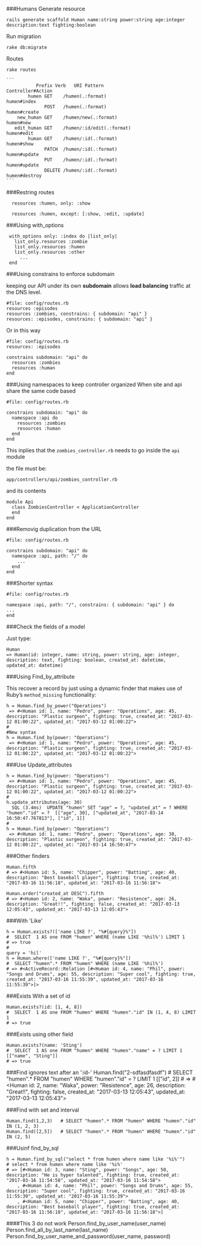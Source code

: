 ###Humans
Generate resource

    rails generate scaffold Human name:string power:string age:integer description:text fighting:boolean

Run migration

    rake db:migrate
    
Routes

    rake routes
    
    ```
               Prefix Verb   URI Pattern                                   Controller#Action
            humen GET    /humen(.:format)                              humen#index
                  POST   /humen(.:format)                              humen#create
        new_human GET    /humen/new(.:format)                          humen#new
       edit_human GET    /humen/:id/edit(.:format)                     humen#edit
            human GET    /humen/:id(.:format)                          humen#show
                  PATCH  /humen/:id(.:format)                          humen#update
                  PUT    /humen/:id(.:format)                          humen#update
                  DELETE /humen/:id(.:format)                          humen#destroy
    ```

   
###Restring routes 

      resources :humen, only: :show

      resources :humen, except: [:show, :edit, :update]

###Using with_options

     with_options only: :index do |list_only|
       list_only.resources :zombie
       list_only.resources :humen
       list_only.resources :other
         ...
     end    

###Using constrains to enforce subdomain

keeping our API under its own **subdomain** allows **load balancing** 
traffic at the DNS level.

    #file: config/routes.rb
    resources :episodes  
    resources :zombies, constrains: { subdomain: "api" }
    resources: :episodes, constrains: { subdomain: "api" }
  
Or in this way
    
    #file: config/routes.rb
    resources: :episodes
    
    constrains subdomain: "api" do
      resources :zombies
      resources :human
    end 
    
    
###Using namespaces to keep controller organized
When site and api share the same code based

    #file: config/routes.rb

    constrains subdomain: "api" do
      namespace :api do
        resources :zombies
        resources :human
      end
    end 

This inplies that the `zombies_controller.rb`
needs to go inside the `api` module

the file must be:

    app/controllers/api/zombies_controller.rb
    
and its contents

    module Api
      class ZombiesController < ApplicationController
      end
    end
  
###Removig duplication from the URL

    #file: config/routes.rb

    constrains subdomain: "api" do
      namespace :api, path: "/" do
        ...
      end
    end 
  
###Shorter syntax

    #file: config/routes.rb

    namespace :api, path: "/", constrains: { subdomain: "api" } do
    ...
    end


###Check the fields of a model

Just type:

    Human
    => Human(id: integer, name: string, power: string, age: integer, description: text, fighting: boolean, created_at: datetime, updated_at: datetime) 

  
###Using Find_by_attribute

This recover a record by just using a dynamic finder that makes use of Ruby’s `method_missing` functionality:

    h = Human.find_by_power("Operations")
     => #<Human id: 1, name: "Pedro", power: "Operations", age: 45, description: "Plastic surgeon", fighting: true, created_at: "2017-03-12 01:00:22", updated_at: "2017-03-12 01:00:22"> 
    #
    #New syntax
    h = Human.find_by(power: "Operations")
     => #<Human id: 1, name: "Pedro", power: "Operations", age: 45, description: "Plastic surgeon", fighting: true, created_at: "2017-03-12 01:00:22", updated_at: "2017-03-12 01:00:22"> 

###Use Update_attributes

    h = Human.find_by(power: "Operations")
     => #<Human id: 1, name: "Pedro", power: "Operations", age: 45, description: "Plastic surgeon", fighting: true, created_at: "2017-03-12 01:00:22", updated_at: "2017-03-12 01:00:22"> 
    #
    h.update_attributes(age: 30)
      SQL (3.4ms)  UPDATE "humen" SET "age" = ?, "updated_at" = ? WHERE "humen"."id" = ?  [["age", 30], ["updated_at", "2017-03-14 16:50:47.767813"], ["id", 1]]
    #
    h = Human.find_by(power: "Operations")
     => #<Human id: 1, name: "Pedro", power: "Operations", age: 30, description: "Plastic surgeon", fighting: true, created_at: "2017-03-12 01:00:22", updated_at: "2017-03-14 16:50:47"> 

###Other finders

    Human.fifth
    # => #<Human id: 5, name: "Chipper", power: "Batting", age: 40, description: "Best baseball player", fighting: true, created_at: "2017-03-16 11:56:18", updated_at: "2017-03-16 11:56:18"> 
    
    Human.order("created_at DESC").fifth
    # => #<Human id: 2, name: "Waka", power: "Resistence", age: 26, description: "Great!!", fighting: false, created_at: "2017-03-13 12:05:43", updated_at: "2017-03-13 12:05:43"> 

###With 'Like'

    h = Human.exists?(['name LIKE ?', "%#{query}%"])                                                                                                                                   
    #  SELECT  1 AS one FROM "humen" WHERE (name LIKE '%hil%') LIMIT 1
    # => true 
    #
    query = 'hil'
    h = Human.where(['name LIKE ?', "%#{query}%"])                                                                                                                                     
    #  SELECT "humen".* FROM "humen" WHERE (name LIKE '%hil%')
    # => #<ActiveRecord::Relation [#<Human id: 4, name: "Phil", power: "Songs and Drums", age: 55, description: "Super cool", fighting: true, created_at: "2017-03-16 11:55:39", updated_at: "2017-03-16 11:55:39">]> 


###Exists With a set of id

    Human.exists?(id: [1, 4, 8])                                                                                                                          
    #  SELECT  1 AS one FROM "humen" WHERE "humen"."id" IN (1, 4, 8) LIMIT 1
    # => true 


###Exists using other field 
    
    Human.exists?(name: 'Sting')
    #  SELECT  1 AS one FROM "humen" WHERE "humen"."name" = ? LIMIT 1  [["name", "Sting"]]
    # => true 

###Find ignores text after an ':id-' 
    Human.find("2-sdfasdfasdf")
    # SELECT  "humen".* FROM "humen" WHERE "humen"."id" = ? LIMIT 1  [["id", 2]]
    # => #<Human id: 2, name: "Waka", power: "Resistence", age: 26, description: "Great!!", fighting: false, created_at: "2017-03-13 12:05:43", updated_at: "2017-03-13 12:05:43"> 

###Find with set and interval

    Human.find(1,2,3)   # SELECT "humen".* FROM "humen" WHERE "humen"."id" IN (1, 2, 3)
    Human.find([2,5])   # SELECT "humen".* FROM "humen" WHERE "humen"."id" IN (2, 5)

###Usinf find_by_sql

    h = Human.find_by_sql("select * from humen where name like '%i%'")
    # select * from humen where name like '%i%'
    # => [#<Human id: 3, name: "Sting", power: "Songs", age: 50, description: "He is hyper talented", fighting: true, created_at: "2017-03-16 11:54:58", updated_at: "2017-03-16 11:54:58">
        , #<Human id: 4, name: "Phil", power: "Songs and Drums", age: 55, description: "Super cool", fighting: true, created_at: "2017-03-16 11:55:39", updated_at: "2017-03-16 11:55:39">
        , #<Human id: 5, name: "Chipper", power: "Batting", age: 40, description: "Best baseball player", fighting: true, created_at: "2017-03-16 11:56:18", updated_at: "2017-03-16 11:56:18">] 

####This 3 do not work 
Person.find_by_user_name(user_name)
Person.find_all_by_last_name(last_name)
Person.find_by_user_name_and_password(user_name, password)
